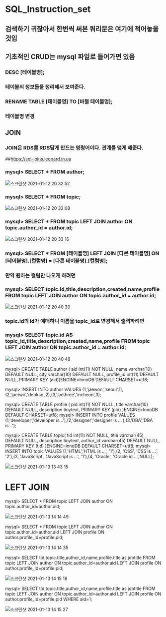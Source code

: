 # SQL_Instruction_set
## 검색하기 귀찮아서 한번씩 써본 쿼리문은 여기에 적어놓을것임

## 기초적인 CRUD는 mysql 파일로 들어가면 있음


### DESC [테이블명];
### 테이블의 정보들을 정리해서 보여준다.

### RENAME TABLE [테이블명] TO [바뀔 테이블명];
### 테이블명 변경

## JOIN
### JOIN은 RDS를 RDS답게 만드는 명령어이다. 관계를 맺게 해준다.
##https://sql-joins.leopard.in.ua

### mysql> SELECT * FROM author;
![스크린샷 2021-01-12 20 32 52](https://user-images.githubusercontent.com/67869514/104309344-5b567900-5515-11eb-875a-d417db405055.png)

### mysql> SELECT * FROM topic;
![스크린샷 2021-01-12 20 33 08](https://user-images.githubusercontent.com/67869514/104309364-63161d80-5515-11eb-840b-397bb0031bef.png)

### mysql> SELECT * FROM topic LEFT JOIN author ON topic.author_id = author.id;
![스크린샷 2021-01-12 20 33 16](https://user-images.githubusercontent.com/67869514/104309377-68736800-5515-11eb-987a-5efedce34cf1.png)

### mysql> SELECT * FROM [테이블명] LEFT JOIN [다른 테이블명] ON [테이블명].[컬럼명] = [다른 테이블명].[컬럼명];

### 만약 원하는 컬럼만 나오게 하려면
### mysql> SELECT topic.id,title,description,created,name,profile  FROM topic LEFT JOIN author ON topic.author_id = author.id;
![스크린샷 2021-01-12 20 40 39](https://user-images.githubusercontent.com/67869514/104310048-707fd780-5516-11eb-90f3-1d73d6962ef8.png)

### topic.id의 id가 애매하니 이름을 topic_id로 변경해서 출력하려면
### mysql> SELECT topic.id AS topic_id,title,description,created,name,profile  FROM topic LEFT JOIN author ON topic.author_id = author.id;
![스크린샷 2021-01-12 20 40 48](https://user-images.githubusercontent.com/67869514/104310066-75448b80-5516-11eb-90c4-a04c726ff9ed.png)

mysql> CREATE TABLE author ( aid int(11) NOT NULL, name varchar(10) DEFAULT NULL, city varchar(10) DEFAULT NULL, profile_id int(11) DEFAULT NULL, PRIMARY KEY (aid))ENGINE=InnoDB DEFAULT CHARSET=utf8;

mysql> INSERT INTO author VALUES (1,'jaewon','seoul',1),(2,'jaetwo','deokso',2),(3,'jaethree','incheon',3);
              
mysql> CREATE TABLE profile ( pid int(11) NOT NULL, title varchar(10) DEFAULT NULL, description tinytext, PRIMARY KEY (pid) )ENGINE=InnoDB DEFAULT CHARSET=utf8;
mysql> INSERT INTO profile VALUES (1,'developer','developer is...'),(2,'designer','designer is ...'),(3,'DBA','DBA is...');

mysql> CREATE TABLE topic( tid int(11) NOT NULL, title varchar(45) DEFAULT NULL, description tinytext, author_id varchar(45) DEFAULT NULL, PRIMARY KEY (tid) )ENGINE=innoDB DEFAULT CHARSET=utf8;
mysql> INSERT INTO topic VALUES (1,'HTML','HTML is ...', '1'),(2, 'CSS', 'CSS is ...', '2'),(3, 'JavaScript', 'JavaScript is ...', '1'),(4, 'Oracle', 'Oracle id ...',NULL);

![스크린샷 2021-01-13 13 43 15](https://user-images.githubusercontent.com/67869514/104407590-4c1f0c00-55a5-11eb-8862-be02752bc441.png)


# LEFT JOIN

mysql> SELECT * FROM topic LEFT JOIN author ON topic.author_id=author.aid;

![스크린샷 2021-01-13 14 14 49](https://user-images.githubusercontent.com/67869514/104409469-b3d75600-55a9-11eb-88af-e76cab98cb9a.png)

mysql> SELECT * FROM topic LEFT JOIN author ON topic.author_id=author.aid LEFT JOIN profile ON author.profile_id=profile.pid;

![스크린샷 2021-01-13 14 14 35](https://user-images.githubusercontent.com/67869514/104409454-ab7f1b00-55a9-11eb-8dc4-bb1e5d4ab2c4.png)

mysql> SELECT tid,topic.title,author_id,name,profile.title as jobtitle FROM topic LEFT JOIN author ON topic.author_id=author.aid LEFT JOIN profile ON author.profile_id=profile.pid;

![스크린샷 2021-01-13 14 15 16](https://user-images.githubusercontent.com/67869514/104409505-c3ef3580-55a9-11eb-8fa7-307f0d35a539.png)

mysql> SELECT tid,topic.title,author_id,name,profile.title as jobtitle FROM topic LEFT JOIN author ON topic.author_id=author.aid LEFT JOIN profile ON author.profile_id=profile.pid WHERE aid=1;

![스크린샷 2021-01-13 14 15 27](https://user-images.githubusercontent.com/67869514/104409517-c9e51680-55a9-11eb-9b9a-26df93fe6560.png)




